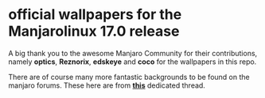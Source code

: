 # official wallpapers for the Manjarolinux 17.0 release

A big thank you to the awesome Manjaro Community for their contributions,
namely **optics**, **Reznorix**, **edskeye** and **coco** for the wallpapers in this repo.

There are of course many more fantastic backgrounds to be found on the manjaro forums.
These here are from [**this**](https://forum.manjaro.org/t/manjaro-17-wallpapers/17276) dedicated thread.
